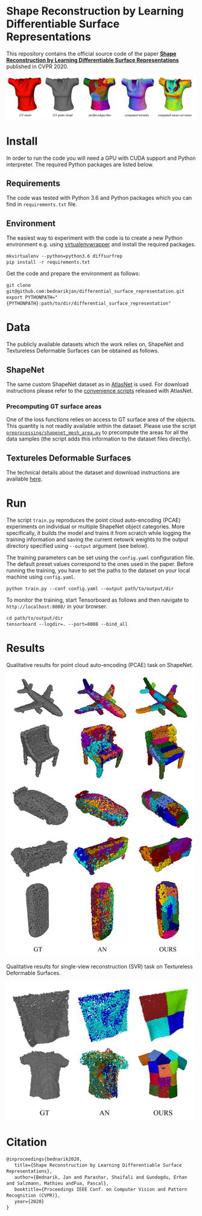 # Shape Reconstruction by Learning Differentiable Surface Representations

This repository contains the official source code of the paper [**Shape 
Reconstruction by Learning Differentiable Surface Representations**](https://arxiv.org/abs/1911.11227) 
published in CVPR 2020.

![teaser](img/teaser.png "teaser")

 # Install
 
 In order to run the code you will need a GPU with CUDA support and Python 
 interpreter. The required Python packages are listed below.  
 
 ## Requirements

The code was tested with Python 3.6 and Python packages which you can find in 
`requirements.txt` file. 

## Environment

The easiest way to experiment with the code is to 
create a new Python environment e.g. using 
[virtualenvwrapper](https://virtualenvwrapper.readthedocs.io/en/latest/) 
and install the required packages.

```
mkvirtualenv --python=python3.6 diffsurfrep
pip install -r requirements.txt
```

Get the code and prepare the environment as follows:

```
git clone git@github.com:bednarikjan/differential_surface_representation.git
export PYTHONPATH="{PYTHONPATH}:path/to/dir/differential_surface_representation"
```


 
 # Data
 
 The publicly available datasets which the work relies on, ShapeNet and 
 Textureless Deformable Surfaces can be obtained as follows.
 
 ## ShapeNet
 The same custom ShapeNet dataset as in 
 [AtlasNet](https://github.com/ThibaultGROUEIX/AtlasNet) 
 is used. For download instructions please refer to the 
 [convenience scripts](https://github.com/ThibaultGROUEIX/AtlasNet/tree/master/dataset)
 released with AtlasNet.
 
 ### Precomputing GT surface areas
 One of the loss functions relies on access to GT surface area of the objects. 
 This quantity is not readily available within the dataset. Please use the 
 script [`preprocessing/shapenet_mesh_area.py`]() to precompute the areas for 
 all the data samples (the script adds this information to the dataset files 
 directly).
 
 ## Textureles Deformable Surfaces
 The technical details about the dataset and download instructions are 
 available [here](https://www.epfl.ch/labs/cvlab/data/texless-defsurf-data/).
 
 
 # Run
 
 The script `train.py` reproduces the point cloud auto-encoding (PCAE) 
 experiments on individual or multiple ShapeNet object categories. More 
 specifically, it builds the model and trains it from scratch while logging
 the training information and saving the current netowrk weights to the output
 directory specified using `--output` argument (see below). 
 
 The training parameters can be set using the `config.yaml` configuration file. 
 The default preset values correspond to the ones used in the paper. Before 
 running the training, you have to set the paths to the dataset on your local
 machine using `config.yaml`.
 
 ```
python train.py --conf config.yaml --output path/to/output/dir
```

To monitor the training, start Tensorboard as follows and then navigate to 
`http://localhost:8008/` in your browser.

```
cd path/to/output/dir
tensorboard --logdir=. --port=8008 --bind_all
```
 
 # Results
 
 Qualitative results for point cloud auto-encoding (PCAE) task on ShapeNet.
 
<img src="img/results_qualit_pcae.png" width="500">
 
 Qualitative results for single-view reconstruction (SVR) task on Textureless 
 Deformable Surfaces.

 <img src="img/results_qualit_svr.png" width="500">
 
 # Citation
 
 ```
@inproceedings{bednarik2020,
    title={Shape Reconstruction by Learning Differentiable Surface Representations},
    author={Bednarik, Jan and Parashar, Shaifali and Gundogdu, Erhan and Salzmann, Mathieu andFua, Pascal},
    booktitle={Proceedings IEEE Conf. on Computer Vision and Pattern Recognition (CVPR)},
    year={2020}
}
```
 

